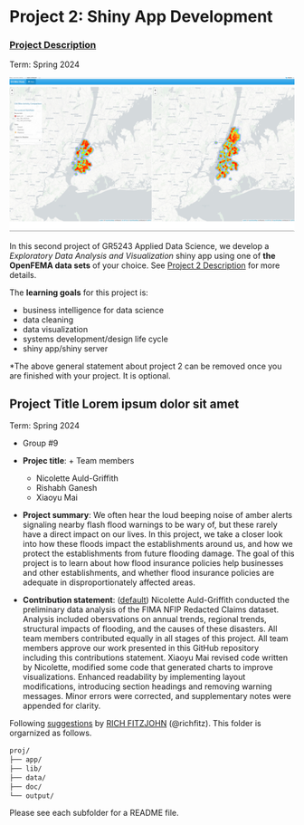 # Project 2: Shiny App Development

### [Project Description](doc/project2_desc.md)

Term: Spring 2024

![screenshot](doc/figs/map.jpg)

In this second project of GR5243 Applied Data Science, we develop a *Exploratory Data Analysis and Visualization* shiny app using one of **the OpenFEMA data sets** of your choice. See [Project 2 Description](doc/project2_desc.md) for more details.  

The **learning goals** for this project is:

- business intelligence for data science
- data cleaning
- data visualization
- systems development/design life cycle
- shiny app/shiny server

*The above general statement about project 2 can be removed once you are finished with your project. It is optional.

## Project Title Lorem ipsum dolor sit amet
Term: Spring 2024

+ Group #9
+ **Projec title**: + Team members
	+ Nicolette Auld-Griffith
	+ Rishabh Ganesh
	+ Xiaoyu Mai

+ **Project summary**: We often hear the loud beeping noise of amber alerts signaling nearby flash flood warnings to be wary of, but these rarely have a direct impact on our lives. In this project, we take a closer look into how these floods impact the establishments around us, and how we protect the establishments from  future flooding damage. The goal of this project is to learn about how flood insurance policies help businesses and other establishments, and whether flood insurance policies are adequate in disproportionately affected areas.

+ **Contribution statement**: ([default](doc/a_note_on_contributions.md)) Nicolette Auld-Griffith conducted the preliminary data analysis of the FIMA NFIP Redacted Claims dataset. Analysis included obersvations on annual trends, regional trends, structural impacts of flooding, and the causes of these disasters. All team members contributed equally in all stages of this project. All team members approve our work presented in this GitHub repository including this contributions statement. 
Xiaoyu Mai revised code written by Nicolette, modified some code that generated charts to improve visualizations. Enhanced readability by implementing layout modifications, introducing section headings and removing warning messages. Minor errors were corrected, and supplementary notes were appended for clarity.

Following [suggestions](http://nicercode.github.io/blog/2013-04-05-projects/) by [RICH FITZJOHN](http://nicercode.github.io/about/#Team) (@richfitz). This folder is orgarnized as follows.

```
proj/
├── app/
├── lib/
├── data/
├── doc/
└── output/
```

Please see each subfolder for a README file.

